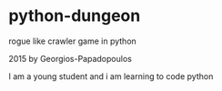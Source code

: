 # python-dungeon
rogue like crawler game in python

2015 by Georgios-Papadopoulos

I am  a young student and i am learning to code python
